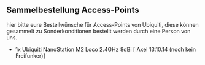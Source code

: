 ## Sammelbestellung Access-Points
hier bitte eure Bestellwünsche für Access-Points von Ubiquiti, diese können gesammelt zu Sonderkonditionen bestellt werden durch eine Person von uns.

* 1x Ubiquiti NanoStation M2 Loco 2.4GHz 8dBi [ Axel 13.10.14 (noch kein Freifunker)]
